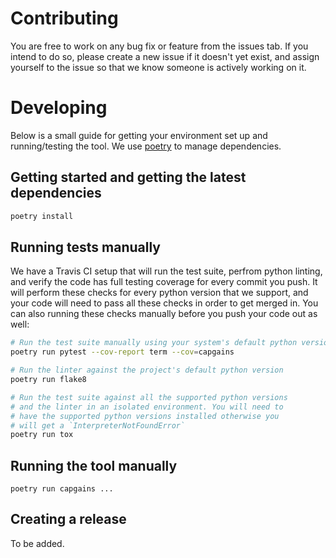 # Contributing
You are free to work on any bug fix or feature from the issues tab. If you intend to do so, please create a new issue if it doesn't yet exist, and assign yourself to the issue so that we know someone is actively working on it.

# Developing
Below is a small guide for getting your environment set up and running/testing the tool. We use [poetry](https://python-poetry.org/docs/) to manage dependencies.

## Getting started and getting the latest dependencies
```bash
poetry install
```

## Running tests manually
We have a Travis CI setup that will run the test suite, perfrom python linting, and verify the code has full testing coverage for every commit you push. It will perform these checks for every python version that we support, and your code will need to pass all these checks in order to get merged in. You can also running these checks manually before you push your code out as well:
```bash
# Run the test suite manually using your system's default python version:
poetry run pytest --cov-report term --cov=capgains

# Run the linter against the project's default python version
poetry run flake8

# Run the test suite against all the supported python versions
# and the linter in an isolated environment. You will need to
# have the supported python versions installed otherwise you
# will get a `InterpreterNotFoundError`
poetry run tox
```

## Running the tool manually
```
poetry run capgains ...
```

## Creating a release
To be added.
